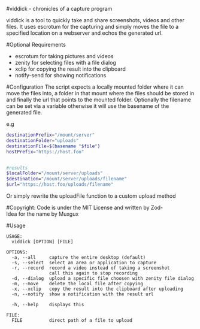 #viddick - chronicles of a capture program

viddick is a tool to quickly take and share screenshots, videos
and other files. It uses escrotum for the capturing and simply
moves the file to a specified location on a webserver and echos
the generated url.

#Optional Requirements
* escrotum for taking pictures and videos
* zenity for selecting files with a file dialog
* xclip for copying the result into the clipboard
* notify-send for showing notifications

#Configuration
The script expects a locally mounted folder where it can move the files into,
a folder in that mount where the files should be stored in and finally the url
that points to the mounted folder. Optionally the filename can be set via a
variable otherwise it will use the basename of the generated file.

e.g
```bash
destinationPrefix="/mount/server"
destinationFolder="uploads"
destinationFile=$(basename "$file")
hostPrefix="https://host.foo"


#results
$localFolder="/mount/server/uploads"
$destination="/mount/server/uploads/filename"
$url="https://host.foo/uploads/filename"
```

Or simply rewrite the uploadFile function to a custom upload method

#Copyright:
Code is under the MIT License and written by Zod-<br>
Idea for the name by Muxgux

#Usage
```
USAGE:
  viddick [OPTION] [FILE]

OPTIONS:
  -a, --all     capture the entire desktop (default)
  -s, --select  select an area or application to capture
  -r, --record  record a video instead of taking a screenshot
                call this again to stop recording
  -d, --dialog  upload a specific file choosen with zenity file dialog
  -m, --move    delete the local file after copying
  -x, --xclip   copy the result into the clipboard after uploading
  -n, --notify  show a notification with the result url

  -h, --help    displays this

FILE:
  FILE          direct path of a file to upload
```
